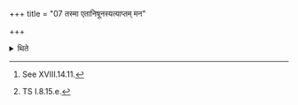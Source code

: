 +++
title = "07 तस्मा एतानिषूनस्यत्याप्तम् मन"

+++

<details><summary>थिते</summary>

7. He (the sacrificer) throws those arrows[^1] towards him with āptaṁ manaḥ.[^2]  

[^1]: See XVIII.14.11.  

[^2]: TS I.8.15.e.  
</details>
